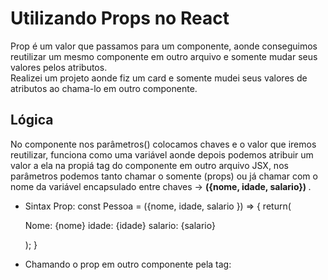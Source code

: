 # Utilizando Props no React

Prop é um valor que passamos para um componente, aonde conseguimos reutilizar um mesmo componente em outro arquivo e somente mudar seus valores pelos atributos.<br>
Realizei um projeto aonde fiz um card e somente mudei seus valores de atributos ao chama-lo em outro componente.

## Lógica

No componente nos parâmetros() colocamos chaves e o valor que iremos reutilizar, funciona como uma variável aonde depois podemos atribuir um valor a ela na propiá tag do componente em outro arquivo JSX, nos parâmetros podemos tanto chamar o somente (props) ou já chamar com o nome da variável encapsulado entre chaves -> <strong> ({nome, idade, salario}) </strong>.<br>

- Sintax Prop: const Pessoa = ({nome, idade, salario }) => {
	return(
		<div>
			<p>Nome: {nome} idade: {idade} salario: {salario}</p>
		</div>
	);
}

- Chamando o prop em outro componente pela tag: <Pessoa nome="Gabriel" idade="22" salario="9999"/>
